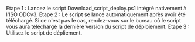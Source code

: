 Etape 1 : Lancez le script Download_script_deploy.ps1 intégré nativement à l'ISO ODCv3.
Etape 2 : Le script se lance automatiquement après avoir été téléchargé. Si ce n'est pas le cas, rendez-vous sur le bureau où le script vous aura téléchargé la dernière version du script de déploiement.
Etape 3 : Utilisez le script de dépliement.
